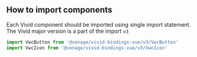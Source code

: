 ## How to import components

Each Vivid component should be imported using single import statement. The Vivid major version is a part of the import `v3`

```ts
import VwcButton from '@vonage/vivid-bindings-vue/v3/VwcButton'
import VwcIcon from '@vonage/vivid-bindings-vue/v3/VwcIcon'
```

